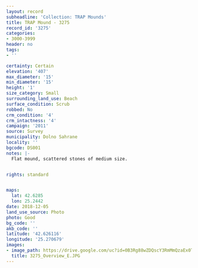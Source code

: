 ```yaml
---
layout: record
subheadline: 'Collection: TRAP Mounds'
title: TRAP Mound - 3275
record_id: '3275'
categories:
- 3000-3999
header: no
tags:
- ''

certainty: Certain
elevation: '407'
max_diameter: '15'
min_diameter: '15'
height: '1'
size_category: Small
surrounding_land_use: Beach
surface_condition: Scrub
robbed: No
crm_condition: '4'
crm_intactness: '4'
campaign: '2011'
source: Survey
municipality: Dolno Sahrane
locality: ''
bgcode: DS001
notes: |-
  Flat mound, scattered stones of medium size.


rights: standard


maps:
  lat: 42.6285
  lon: 25.2442
date: 2018-12-05
land_use_source: Photo
photo: Good
bg_code: ''
akb_code: ''
latitude: '42.626116'
longitude: '25.270679'
images:
- image_path: https://drive.google.com/uc?id=0B3Rg88wZDQscY3RmMmQzaEx0TVU
  title: 3275_Overview_E.JPG
---
```

